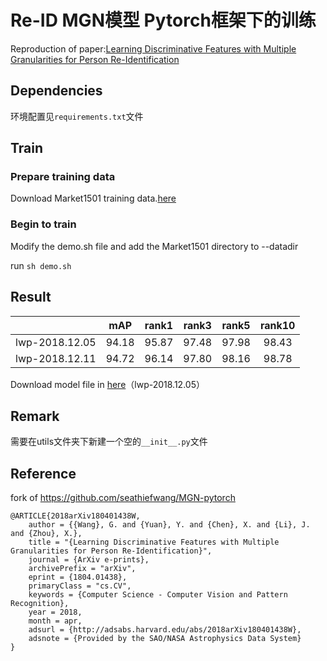 # Re-ID MGN模型 Pytorch框架下的训练
Reproduction of paper:[Learning Discriminative Features with Multiple Granularities for Person Re-Identification](https://arxiv.org/abs/1804.01438v1)

## Dependencies

环境配置见`requirements.txt`文件

## Train

### Prepare training data

Download Market1501 training data.[here](http://www.liangzheng.org/Project/project_reid.html)

### Begin to train

Modify the demo.sh file and add the Market1501 directory to --datadir

run `sh demo.sh`

##  Result

|  | mAP | rank1 | rank3 | rank5 | rank10 |
| :------: | :------: | :------: | :------: | :------: | :------: |
|lwp-2018.12.05| 94.18 | 95.87 | 97.48 | 97.98 | 98.43 |
|lwp-2018.12.11| 94.72 | 96.14 | 97.80 | 98.16 | 98.78 |

Download model file in [here](https://drive.google.com/open?id=1gb3iViwOS0dxvjM_X7O1LNafpA2iH9qS)（lwp-2018.12.05）

## Remark

需要在utils文件夹下新建一个空的`__init__.py`文件

## Reference

fork of https://github.com/seathiefwang/MGN-pytorch

```text
@ARTICLE{2018arXiv180401438W,
    author = {{Wang}, G. and {Yuan}, Y. and {Chen}, X. and {Li}, J. and {Zhou}, X.},
    title = "{Learning Discriminative Features with Multiple Granularities for Person Re-Identification}",
    journal = {ArXiv e-prints},
    archivePrefix = "arXiv",
    eprint = {1804.01438},
    primaryClass = "cs.CV",
    keywords = {Computer Science - Computer Vision and Pattern Recognition},
    year = 2018,
    month = apr,
    adsurl = {http://adsabs.harvard.edu/abs/2018arXiv180401438W},
    adsnote = {Provided by the SAO/NASA Astrophysics Data System}
}
```
